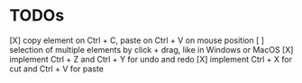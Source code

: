 # TODOs

[X] copy element on Ctrl + C, paste on Ctrl + V on mouse position
[ ] selection of multiple elements by click + drag, like in Windows or MacOS
[X] implement Ctrl + Z and Ctrl + Y for undo and redo
[X] implement Ctrl + X for cut and Ctrl + V for paste
